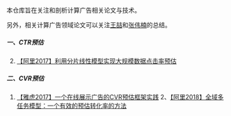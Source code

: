 本仓库旨在关注和剖析计算广告相关论文与技术。

另外，相关计算广告领域论文可以关注[王喆](https://github.com/wzhe06/Ad-papers.git)和[张伟楠](https://github.com/wnzhang/rtb-papers.git)的总结。

##### 一、CTR预估
2. [【阿里2017】利用分片线性模型实现大规模数据点击率预估](https://github.com/AlexanLee/ads-papers/blob/master/CTR/%E3%80%90%E9%98%BF%E9%87%8C2017%E3%80%91%E5%88%A9%E7%94%A8%E5%88%86%E7%89%87%E7%BA%BF%E6%80%A7%E6%A8%A1%E5%9E%8B%E5%AE%9E%E7%8E%B0%E5%A4%A7%E8%A7%84%E6%A8%A1%E6%95%B0%E6%8D%AE%E7%82%B9%E5%87%BB%E7%8E%87%E9%A2%84%E4%BC%B0.md)
##### 二、CVR预估
1. [【雅虎2017】一个在线展示广告的CVR预估框架实践](https://github.com/AlexanLee/ads-papers/blob/master/CVR/%E3%80%90%E9%9B%85%E8%99%8E2017%E3%80%91%E4%B8%80%E4%B8%AA%E5%9C%A8%E7%BA%BF%E5%B1%95%E7%A4%BA%E5%B9%BF%E5%91%8A%E7%9A%84CVR%E9%A2%84%E4%BC%B0%E6%A1%86%E6%9E%B6%E5%AE%9E%E8%B7%B5.md)
2、[【阿里2018】全域多任务模型：一个有效的预估转化率的方法]()







